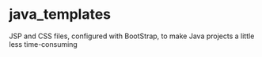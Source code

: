 # java_templates
JSP and CSS files, configured with BootStrap, to make Java projects a little less time-consuming
